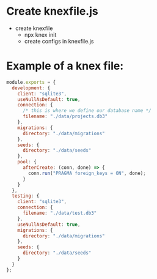 # Create knexfile.js

- create knexfile
  - npx knex init
  - create configs in knexfile.js

# Example of a knex file:

```javascript
module.exports = {
  development: {
    client: "sqlite3",
    useNullAsDefault: true,
    connection: {
      /* this is where we define our database name */
      filename: "./data/projects.db3"
    },
    migrations: {
      directory: "./data/migrations"
    },
    seeds: {
      directory: "./data/seeds"
    },
    pool: {
      afterCreate: (conn, done) => {
        conn.run("PRAGMA foreign_keys = ON", done);
      }
    }
  },
  testing: {
    client: "sqlite3",
    connection: {
      filename: "./data/test.db3"
    },
    useNullAsDefault: true,
    migrations: {
      directory: "./data/migrations"
    },
    seeds: {
      directory: "./data/seeds"
    }
  }
};
```
